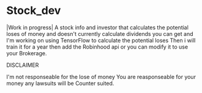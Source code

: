# Stock_dev
|Work in progress|
A stock info and investor that calculates the potential loses of money and doesn't currently calculate dividends you can get
and I'm working on using TensorFlow to calculate the potential loses
Then i will train it for a year
then add the Robinhood api or you can modify it to use your Brokerage.





DISCLAIMER

I'm not responseable for the lose of money
You are reasponseable for your money any lawsuits will be Counter suited.
